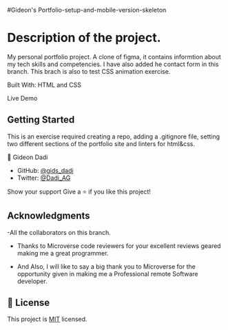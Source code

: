 #Gideon's Portfolio-setup-and-mobile-version-skeleton

# Description of the project.

My personal portfolio project. A clone of figma, it contains informtion about my tech skills and competencies. I have also added he contact form in this branch.
This brach is also to test CSS animation exercise.

Built With: HTML and CSS

Live Demo

## Getting Started

This is an exercise required creating a repo, adding a .gitignore file, setting two different sections of the portfolio site and linters for html&css.

👤 Gideon Dadi

- GitHub: [@gids_dadi](https://github.com/gids-dadi)
- Twitter: [@Dadi_AG](https://twitter.com/Dadi_AG)

Show your support
Give a ⭐️ if you like this project!

## Acknowledgments

-All the collaborators on this branch.

- Thanks to Microverse code reviewers for your excellent reviews geared making me a great programmer.

- And Also, I will like to say a big thank you to Microverse for the opportunity given in making me a Professional remote Software developer.

## 📝 License

This project is [MIT](./MIT.md) licensed.
